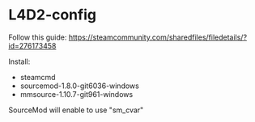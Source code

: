 # L4D2-config

Follow this guide: https://steamcommunity.com/sharedfiles/filedetails/?id=276173458

Install:
- steamcmd
- sourcemod-1.8.0-git6036-windows
- mmsource-1.10.7-git961-windows

SourceMod will enable to use "sm_cvar"

